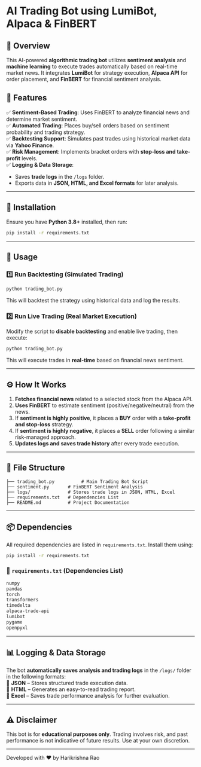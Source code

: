 # AI Trading Bot using LumiBot, Alpaca & FinBERT   

## 📌 Overview  
This AI-powered **algorithmic trading bot** utilizes **sentiment analysis** and **machine learning** to execute trades automatically based on real-time market news. It integrates **LumiBot** for strategy execution, **Alpaca API** for order placement, and **FinBERT** for financial sentiment analysis.

## 🚀 Features  
✅ **Sentiment-Based Trading**: Uses FinBERT to analyze financial news and determine market sentiment.  
✅ **Automated Trading**: Places buy/sell orders based on sentiment probability and trading strategy.  
✅ **Backtesting Support**: Simulates past trades using historical market data via **Yahoo Finance**.  
✅ **Risk Management**: Implements bracket orders with **stop-loss and take-profit** levels.  
✅ **Logging & Data Storage**:  
   - Saves **trade logs** in the `/logs` folder.  
   - Exports data in **JSON, HTML, and Excel formats** for later analysis.  

---

## 🔧 Installation  
Ensure you have **Python 3.8+** installed, then run:  
```sh
pip install -r requirements.txt
```

---

## 📜 Usage  

### 1️⃣ **Run Backtesting (Simulated Trading)**  
```sh
python trading_bot.py
```
This will backtest the strategy using historical data and log the results.  

### 2️⃣ **Run Live Trading (Real Market Execution)**  
Modify the script to **disable backtesting** and enable live trading, then execute:  
```sh
python trading_bot.py
```
This will execute trades in **real-time** based on financial news sentiment.  

---

## ⚙️ How It Works  
1. **Fetches financial news** related to a selected stock from the Alpaca API.  
2. **Uses FinBERT** to estimate sentiment (positive/negative/neutral) from the news.  
3. If **sentiment is highly positive**, it places a **BUY** order with a **take-profit and stop-loss** strategy.  
4. If **sentiment is highly negative**, it places a **SELL** order following a similar risk-managed approach.  
5. **Updates logs and saves trade history** after every trade execution.  

---

## 📂 File Structure  
```
├── trading_bot.py          # Main Trading Bot Script
├── sentiment.py       # FinBERT Sentiment Analysis
├── logs/              # Stores trade logs in JSON, HTML, Excel
├── requirements.txt   # Dependencies List
├── README.md          # Project Documentation
```

---

## 📦 Dependencies  
All required dependencies are listed in `requirements.txt`. Install them using:  
```sh
pip install -r requirements.txt
```

### 📜 `requirements.txt` (Dependencies List)  
```sh
numpy
pandas
torch
transformers
timedelta
alpaca-trade-api
lumibot
pygame
openpyxl
```

---

## 📊 Logging & Data Storage  
The bot **automatically saves analysis and trading logs** in the `/logs/` folder in the following formats:  
📌 **JSON** – Stores structured trade execution data.  
📌 **HTML** – Generates an easy-to-read trading report.  
📌 **Excel** – Saves trade performance analysis for further evaluation.  

---

## ⚠️ Disclaimer  
This bot is for **educational purposes only**. Trading involves risk, and past performance is not indicative of future results. Use at your own discretion.

---

Developed with ❤️ by Harikrishna Rao
